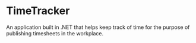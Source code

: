# TimeTracker
An application built in .NET that helps keep track of time for the purpose of publishing timesheets in the workplace.
